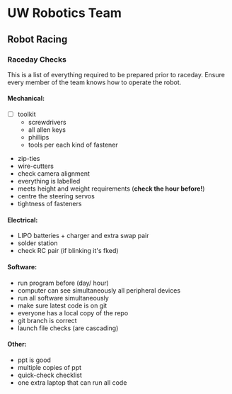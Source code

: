 # UW Robotics Team
## Robot Racing

### Raceday Checks
This is a list of everything required to be prepared prior to raceday.
Ensure every member of the team knows how to operate the robot.

#### Mechanical:
- [ ] toolkit 
   - screwdrivers
   - all allen keys
   - phillips
   - tools per each kind of fastener
- zip-ties
- wire-cutters
- check camera alignment
- everything is labelled
- meets height and weight requirements (**check the hour before!**)
- centre the steering servos
- tightness of fasteners

#### Electrical:
- LIPO batteries + charger and extra swap pair
- solder station
- check RC pair (if blinking it's fked)

#### Software:
- run program before (day/ hour)
- computer can see simultaneously all peripheral devices
- run all software simultaneously
- make sure latest code is on git 
- everyone has a local copy of the repo
- git branch is correct
- launch file checks (are cascading)

#### Other:
- ppt is good 
- multiple copies of ppt
- quick-check checklist
- one extra laptop that can run all code
